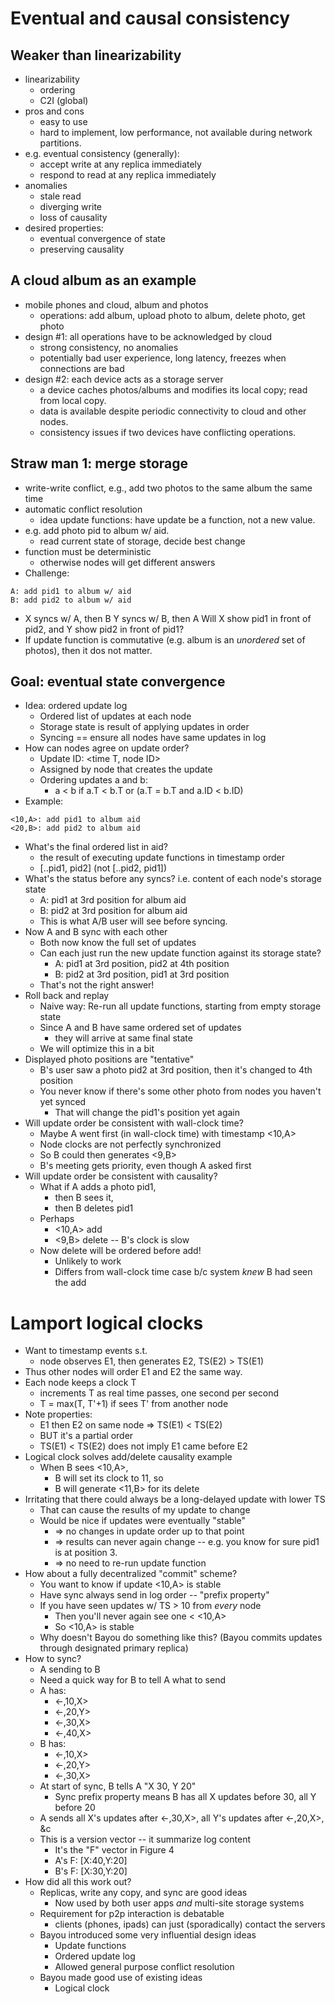 # Eventual and causal consistency

## Weaker than linearizability 
* linearizability
  * ordering
  * C2I (global)
* pros and cons
  * easy to use
  * hard to implement, low performance, not available during network partitions.
* e.g. eventual consistency (generally):
  * accept write at any replica immediately
  * respond to read at any replica immediately
* anomalies
  * stale read
  * diverging write
  * loss of causality
* desired properties: 
  * eventual convergence of state 
  * preserving causality 
  
## A cloud album as an example
* mobile phones and cloud, album and photos 
  * operations: add album, upload photo to album, delete photo, get photo
* design #1: all operations have to be acknowledged by cloud
  * strong consistency, no anomalies
  * potentially bad user experience, long latency, freezes when connections are bad
* design #2: each device acts as a storage server 
  * a device caches photos/albums and modifies its local copy; read from local copy. 
  * data is available despite periodic connectivity to cloud and other nodes.
  * consistency issues if two devices have conflicting operations.
  
## Straw man 1: merge storage 
* write-write conflict, e.g., add two photos to the same album the same time
* automatic conflict resolution
  * idea update functions: have update be a function, not a new value.
* e.g. add photo pid to album w/ aid.
  * read current state of storage, decide best change
* function must be deterministic
  * otherwise nodes will get different answers
* Challenge:
```
A: add pid1 to album w/ aid 
B: add pid2 to album w/ aid
```
  * X syncs w/ A, then B  Y syncs w/ B, then A  Will X show pid1 in front of pid2, and Y show pid2 in front of pid1?  
  * If update function is commutative (e.g. album is an *unordered* set of photos), then it dos not matter.

## Goal: eventual state convergence 
* Idea: ordered update log
  * Ordered list of updates at each node
  * Storage state is result of applying updates in order
  * Syncing == ensure all nodes have same updates in log
* How can nodes agree on update order?
  * Update ID: <time T, node ID>
  * Assigned by node that creates the update 
  * Ordering updates a and b: 
    * a < b if a.T < b.T or (a.T = b.T and a.ID < b.ID)
* Example: 
```
<10,A>: add pid1 to album aid 
<20,B>: add pid2 to album aid 
```
  * What's the final ordered list in aid? 
    * the result of executing update functions in timestamp order
    * [..pid1, pid2] (not [..pid2, pid1])
* What's the status before any syncs?  i.e. content of each node's storage state  
  * A: pid1 at 3rd position for album aid
  * B: pid2 at 3rd position for album aid
  * This is what A/B user will see before syncing. 
* Now A and B sync with each other 
  * Both now know the full set of updates 
  * Can each just run the new update function against its storage state?
    * A: pid1 at 3rd position, pid2 at 4th position    
    * B: pid2 at 3rd position, pid1 at 3rd position  
  * That's not the right answer!
* Roll back and replay  
  * Naive way: Re-run all update functions, starting from empty storage state  
  * Since A and B have same ordered set of updates
    * they will arrive at same final state  
  * We will optimize this in a bit
* Displayed photo positions are "tentative"
  * B's user saw a photo pid2 at 3rd position, then it's changed to 4th position  
  * You never know if there's some other photo from nodes you haven't yet synced
    * That will change the pid1's position yet again
* Will update order be consistent with wall-clock time?
  * Maybe A went first (in wall-clock time) with timestamp <10,A>  
  * Node clocks are not perfectly synchronized  
  * So B could then generates <9,B>  
  * B's meeting gets priority, even though A asked first
* Will update order be consistent with causality?  
  * What if A adds a photo pid1,     
    * then B sees it, 
    * then B deletes pid1  
  * Perhaps    
    * <10,A> add    
    * <9,B> delete -- B's clock is slow  
  * Now delete will be ordered before add!    
    * Unlikely to work    
    * Differs from wall-clock time case b/c system *knew* B had seen the add
      
# Lamport logical clocks  
* Want to timestamp events s.t.    
  * node observes E1, then generates E2, TS(E2) > TS(E1)  
* Thus other nodes will order E1 and E2 the same way.  
* Each node keeps a clock T   
  * increments T as real time passes, one second per second    
  * T = max(T, T'+1) if sees T' from another node  
* Note properties:    
  * E1 then E2 on same node => TS(E1) < TS(E2)    
  * BUT it's a partial order    
  * TS(E1) < TS(E2) does not imply E1 came before E2
* Logical clock solves add/delete causality example  
  * When B sees <10,A>,    
    * B will set its clock to 11, so    
    * B will generate <11,B> for its delete
* Irritating that there could always be a long-delayed update with lower TS  
  * That can cause the results of my update to change  
  * Would be nice if updates were eventually "stable"    
    * => no changes in update order up to that point    
    * => results can never again change -- e.g. you know for sure pid1 is at position 3.    
    * => no need to re-run update function
* How about a fully decentralized "commit" scheme?  
  * You want to know if update <10,A> is stable  
  * Have sync always send in log order -- "prefix property"  
  * If you have seen updates w/ TS > 10 from *every* node    
    * Then you'll never again see one < <10,A>    
    * So <10,A> is stable  
  * Why doesn't Bayou do something like this? (Bayou commits updates through designated primary replica)
* How to sync?  
  * A sending to B  
  * Need a quick way for B to tell A what to send  
  * A has:    
    * <-,10,X>    
    * <-,20,Y>    
    * <-,30,X>    
    * <-,40,X>  
  * B has:    
    * <-,10,X>    
    * <-,20,Y>    
    * <-,30,X>  
  * At start of sync, B tells A "X 30, Y 20"    
    * Sync prefix property means B has all X updates before 30, all Y before 20  
  * A sends all X's updates after <-,30,X>, all Y's updates after <-,20,X>, &c  
  * This is a version vector -- it summarize log content   
    * It's the "F" vector in Figure 4    
    * A's F: [X:40,Y:20]    
    * B's F: [X:30,Y:20]
* How did all this work out?  
  * Replicas, write any copy, and sync are good ideas    
    * Now used by both user apps *and* multi-site storage systems  
  * Requirement for p2p interaction is debatable
    * clients (phones, ipads) can just (sporadically) contact the servers  
  * Bayou introduced some very influential design ideas    
    * Update functions    
    * Ordered update log     
    * Allowed general purpose conflict resolution  
  * Bayou made good use of existing ideas    
    * Logical clock
